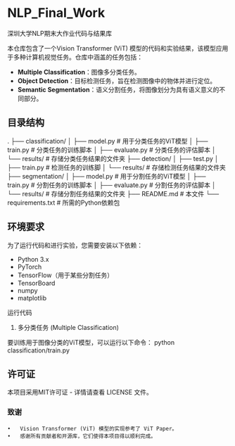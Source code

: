 # NLP_Final_Work
深圳大学NLP期末大作业代码与结果库


本仓库包含了一个Vision Transformer (ViT) 模型的代码和实验结果，该模型应用于多种计算机视觉任务。仓库中涵盖的任务包括：

- **Multiple Classification**：图像多分类任务。
- **Object Detection**：目标检测任务，旨在检测图像中的物体并进行定位。
- **Semantic Segmentation**：语义分割任务，将图像划分为具有语义意义的不同部分。

## 目录结构
.
├── classification/
│   ├── model.py       # 用于分类任务的ViT模型
│   ├── train.py       # 分类任务的训练脚本
│   ├── evaluate.py    # 分类任务的评估脚本
│   └── results/       # 存储分类任务结果的文件夹
├── detection/
│   ├── test.py
│   ├── train.py       # 检测任务的训练脚
│   └── results/       # 存储检测任务结果的文件夹
├── segmentation/
│   ├── model.py       # 用于分割任务的ViT模型
│   ├── train.py       # 分割任务的训练脚本
│   ├── evaluate.py    # 分割任务的评估脚本
│   └── results/       # 存储分割任务结果的文件夹
├── README.md          # 本文件
└── requirements.txt   # 所需的Python依赖包


## 环境要求

为了运行代码和进行实验，您需要安装以下依赖：

- Python 3.x
- PyTorch
- TensorFlow（用于某些分割任务）
- TensorBoard
- numpy
- matplotlib


运行代码

1. 多分类任务 (Multiple Classification)

要训练用于图像分类的ViT模型，可以运行以下命令：
    python classification/train.py



## 许可证

本项目采用MIT许可证 - 详情请查看 LICENSE 文件。

### 致谢
	•	Vision Transformer (ViT) 模型的实现参考了 ViT Paper。
	•	感谢所有贡献者和开源库，它们使得本项目得以顺利完成。

